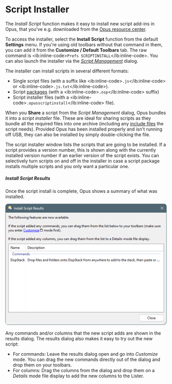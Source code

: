 # Script Installer

The *Install Script* function makes it easy to install new script add-ins in Opus, that you've e.g. downloaded from the [Opus resource center](https://resource.dopus.com).

To access the installer, select the **Install Script** function from the default **Settings** menu. If you're using old toolbars without that command in them, you can add it from the **Customize / Default Toolbars** tab. The raw command is \<ib:inline-code\>`Prefs SCRIPTINSTALL`\</ib:inline-code\>. You can also launch the installer via the *[Script Management]()* dialog.

The installer can install scripts in several different formats:

- Single script files (with a suffix like \<ib:inline-code\>`.js`\</ib:inline-code\> or \<ib:inline-code\>`.js.txt`\</ib:inline-code\>).
- Script [packages](../script_add-ins/script_package.md) (with a \<ib:inline-code\>`.osp`\</ib:inline-code\> suffix)
- Script installer files (with a \<ib:inline-code\>`.opusscriptinstall`\</ib:inline-code\> file).

When you **Share** a script from the *Script Management* dialog, Opus bundles it into a *script installer* file. These are ideal for sharing scripts as they bundle all the required files into one archive (including any [include files](../script_add-ins/include_files.md) the script needs). Provided Opus has been installed properly and isn't running off USB, they can also be installed by simply double-clicking the file.

The script installer window lists the scripts that are going to be installed. If a script provides a version number, this is shown along with the currently installed version number if an earlier version of the script exists. You can selectively turn scripts on and off in the installer in case a script package installs multiple scripts and you only want a particular one.

##### Install Script Results

Once the script install is complete, Opus shows a summary of what was installed.

![](/Manual/images/media/13/script_install.png)

Any commands and/or columns that the new script adds are shown in the results dialog. The results dialog also makes it easy to try out the new script:

- For commands: Leave the results dialog open and go into *Customize* mode. You can drag the new commands directly out of the dialog and drop them on your toolbars.
- For columns: Drag the columns from the dialog and drop them on a *Details* mode file display to add the new columns to the Lister.

